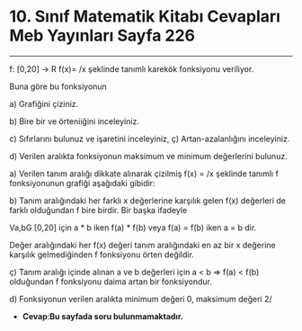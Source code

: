 # 10. Sınıf Matematik Kitabı Cevapları Meb Yayınları Sayfa 226

---

f: [0,20] -> R f(x)= /x şeklinde tanımlı karekök fonksiyonu veriliyor.

 Buna göre bu fonksiyonun

 a) Grafiğini çiziniz.

 b) Bire bir ve örteniiğini inceleyiniz.

 c) Sıfırlarını bulunuz ve işaretini inceleyiniz, ç) Artan-azalanlığını inceleyiniz.

 d) Verilen aralıkta fonksiyonun maksimum ve minimum değerlerini bulunuz.

a) Verilen tanım aralığı dikkate alınarak çizilmiş f(x) = /x şeklinde tanımlı f fonksiyonunun grafiği aşağıdaki gibidir:

 b) Tanım aralığındaki her farklı x değerlerine karşılık gelen f(x) değerleri de farklı olduğundan f bire birdir. Bir başka ifadeyle

 Va,bG [0,20] için a * b iken f(a) * f(b) veya f(a) = f(b) iken a = b dir.

 Değer aralığındaki her f(x) değeri tanım aralığındaki en az bir x değerine karşılık gelmediğinden f fonksiyonu örten değildir.

 ç) Tanım aralığı içinde alınan a ve b değerleri için a < b => f(a) < f(b) olduğundan f fonksiyonu daima artan bir fonksiyondur.

 d) Fonksiyonun verilen aralıkta minimum değeri 0, maksimum değeri 2/

-   **Cevap**:**Bu sayfada soru bulunmamaktadır.**